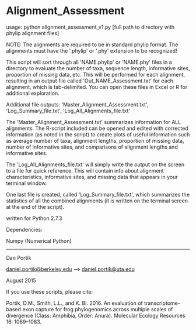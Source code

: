 # Alignment_Assessment

usage: python alignment_assessment_v1.py [full path to directory with phylip alignment files]

NOTE:
The alignments are required to be in standard phylip format.
The alignments must have the '.phylip' or '.phy' extension to be recognized!


This script will sort through all 'NAME.phylip' or 'NAME.phy' files in a directory to evaluate
the number of taxa, sequence length, informative sites, proportion of missing data, etc.
This will be performed for each alignment, resulting in an output file
called 'Out_NAME_Assessment.txt' for each alignment, which is tab-delimited. 
You can open these files in Excel or R for additional exploration.

Additional file outputs:
'Master_Alignment_Assessment.txt', 'Log_Summary_file.txt', 'Log_All_Alignments_file.txt'

The 'Master_Alignment_Assessment.txt' summarizes information for ALL alignments. 
The R-script included can be opened and edited with corrected information 
(as noted in the script) to create plots of useful information such as 
average number of taxa, alignment lengths, proportion of missing data,
number of informative sites, and comparisons of alignment lengths and 
informative sites.

The 'Log_All_Alignments_file.txt' will simply write the output on the screen to a file
for quick reference. This will contain info about alignment characteristics, informative
sites, and missing data that appears in your terminal window.

One last file is created, called 'Log_Summary_file.txt', which summarizes the statistics of
all the combined alignments (it is written on the terminal screen at the end of the script).

written for Python 2.7.3

Dependencies:

Numpy (Numerical Python)


------------------------

Dan Portik

daniel.portik@berkeley.edu --> daniel.portik@uta.edu

August 2015

If you use these scripts, please cite:

Portik, D.M., Smith, L.L., and K. Bi. 2016. An evaluation of transcriptome-based exon capture for frog phylogenomics across multiple scales of divergence (Class: Amphibia, Order: Anura). Molecular Ecology Resources 16: 1069–1083.
